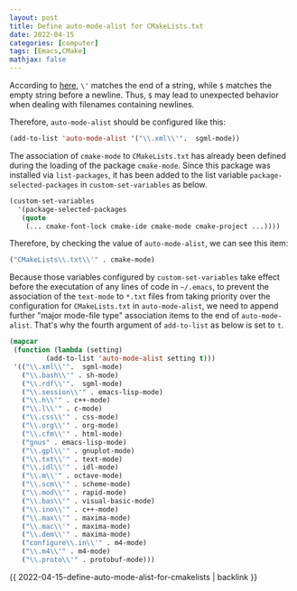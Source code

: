 ```yaml
---
layout: post
title: Define auto-mode-alist for CMakeLists.txt
date: 2022-04-15
categories: [computer]
tags: [Emacs,CMake]
mathjax: false
---
```


According to [here](https://www.emacswiki.org/emacs/AutoModeAlist), `\'` matches the end of a string, while `$` matches the empty string before a newline. Thus, `$` may lead to unexpected behavior when dealing with filenames containing newlines.

Therefore, `auto-mode-alist` should be configured like this:

```lisp
(add-to-list 'auto-mode-alist '("\\.xml\\'".  sgml-mode))
```

The association of `cmake-mode` to `CMakeLists.txt` has already been defined during the loading of the package `cmake-mode`. Since this package was installed via `list-packages`, it has been added to the list variable `package-selected-packages` in `custom-set-variables` as below.

```lisp
(custom-set-variables
  '(package-selected-packages
   (quote
    (... cmake-font-lock cmake-ide cmake-mode cmake-project ...))))
```

Therefore, by checking the value of `auto-mode-alist`, we can see this item:

```lisp
("CMakeLists\\.txt\\'" . cmake-mode)
```

Because those variables configured by `custom-set-variables` take effect before the executation of any lines of code in `~/.emacs`, to prevent the association of the `text-mode` to `*.txt` files from taking priority over the configuration for `CMakeLists.txt` in `auto-mode-alist`, we need to append further "major mode-file type" association items to the end of `auto-mode-alist`. That's why the fourth argument of `add-to-list` as below is set to `t`.

```lisp
(mapcar
 (function (lambda (setting)
	     (add-to-list 'auto-mode-alist setting t)))
 '(("\\.xml\\'".  sgml-mode)
   ("\\.bash\\'" . sh-mode)
   ("\\.rdf\\'".  sgml-mode)
   ("\\.session\\'" . emacs-lisp-mode)
   ("\\.h\\'" . c++-mode)
   ("\\.l\\'" . c-mode)
   ("\\.css\\'" . css-mode)
   ("\\.org\\'" . org-mode)
   ("\\.cfm\\'" . html-mode)
   ("gnus" . emacs-lisp-mode)
   ("\\.gpl\\'" . gnuplot-mode)
   ("\\.txt\\'" . text-mode)
   ("\\.idl\\'" . idl-mode)
   ("\\.m\\'" . octave-mode)
   ("\\.scm\\'" . scheme-mode)
   ("\\.mod\\'" . rapid-mode)
   ("\\.bas\\'" . visual-basic-mode)
   ("\\.ino\\'" . c++-mode)
   ("\\.max\\'" . maxima-mode)
   ("\\.mac\\'" . maxima-mode)
   ("\\.dem\\'" . maxima-mode)
   ("configure\\.in\\'" . m4-mode)
   ("\\.m4\\'" . m4-mode)
   ("\\.proto\\'" . protobuf-mode)))
```

{{ 2022-04-15-define-auto-mode-alist-for-cmakelists | backlink }}

